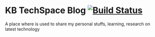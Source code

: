 # KB TechSpace Blog [![Build Status](https://travis-ci.org/karthikbalajikb/kbtechspace-site.svg?branch=master)](https://travis-ci.org/karthikbalajikb/kbtechspace-site)


A place where is used to share my personal stuffs, learning, research on latest technology

